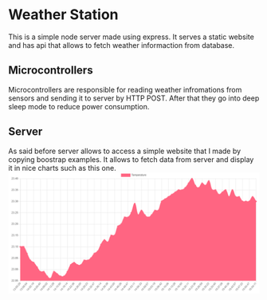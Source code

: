 # Weather Station
This is a simple node server made using express. It serves a static website and has api that allows to fetch weather informaction from database. 
## Microcontrollers
Microcontrollers are responsible for reading weather infromations from sensors and sending it to server by HTTP POST. After that they go into deep sleep mode to reduce power consumption.
## Server
As said before server allows to access a simple website that I made by copying boostrap examples. It allows to fetch data from server and display it in nice charts such as this one.
![](/images/chart.png)